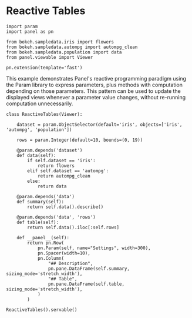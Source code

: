 # Reactive Tables

```{pyodide}
import param
import panel as pn

from bokeh.sampledata.iris import flowers
from bokeh.sampledata.autompg import autompg_clean
from bokeh.sampledata.population import data
from panel.viewable import Viewer

pn.extension(template='fast')
```

This example demonstrates Panel's reactive programming paradigm using the Param library to express parameters, plus methods with computation depending on those parameters. This pattern can be used to update the displayed views whenever a parameter value changes, without re-running computation unnecessarily.

```{pyodide}
class ReactiveTables(Viewer):

    dataset = param.ObjectSelector(default='iris', objects=['iris', 'autompg', 'population'])

    rows = param.Integer(default=10, bounds=(0, 19))

    @param.depends('dataset')
    def data(self):
        if self.dataset == 'iris':
            return flowers
        elif self.dataset == 'autompg':
            return autompg_clean
        else:
            return data

    @param.depends('data')
    def summary(self):
        return self.data().describe()

    @param.depends('data', 'rows')
    def table(self):
        return self.data().iloc[:self.rows]

    def __panel__(self):
        return pn.Row(
            pn.Param(self, name="Settings", width=300),
			pn.Spacer(width=10),
            pn.Column(
			    "## Description",
				pn.pane.DataFrame(self.summary, sizing_mode='stretch_width'),
				"## Table",
				pn.pane.DataFrame(self.table, sizing_mode='stretch_width'),
			)
        )

ReactiveTables().servable()
```

